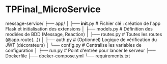 # TPFinal_MicroService

message-service/
├── app/
│   ├── __init__.py      # Fichier clé : création de l'app Flask et initialisation des extensions
│   ├── models.py        # Définition des modèles de BDD (Message, Reaction)
│   ├── routes.py        # Toutes les routes (@app.route(...))
│   ├── auth.py          # (Optionnel) Logique de vérification du JWT (décorateurs)
│   └── config.py        # Centralise les variables de configuration
│
├── run.py               # Point d'entrée pour lancer le serveur
├── Dockerfile
├── docker-compose.yml
└── requirements.txt